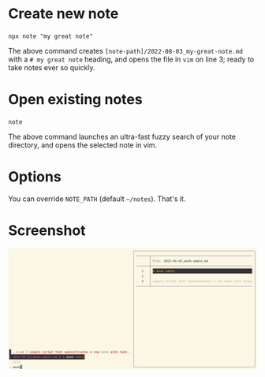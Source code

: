 # Create new note

`npx note "my great note"`

The above command creates `[note-path]/2022-08-03_my-great-note.md` with a `# my great note` heading, and opens the file in `vim` on line 3; ready to take notes ever so quickly.

# Open existing notes

`note`

The above command launches an ultra-fast fuzzy search of your note directory, and opens the selected note in vim.

# Options

You can override `NOTE_PATH` (default `~/notes`). That's it.

# Screenshot
![screenshot](screenshot.png)
